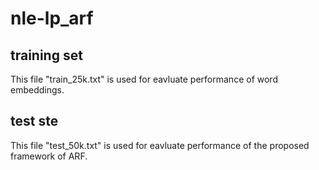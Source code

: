 # nle-lp_arf

## training set
This file "train_25k.txt" is used for eavluate performance of word embeddings.

## test ste
This file "test_50k.txt" is used for eavluate performance of the proposed framework of ARF.
